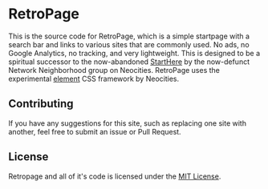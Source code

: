 # RetroPage
This is the source code for RetroPage, which is a simple startpage with a search bar and links to various sites that are commonly used. No ads, no Google Analytics, no tracking, and very lightweight. This is designed to be a spiritual successor to the now-abandoned [StartHere](https://starthere.neocities.org/) by the now-defunct Network Neighborhood group on Neocities. RetroPage uses the experimental [element](https://github.com/neocities/element) CSS framework by Neocities.

## Contributing
If you have any suggestions for this site, such as replacing one site with another, feel free to submit an issue or Pull Request.

## License
Retropage and all of it's code is licensed under the [MIT License](https://github.com/RetroPage/RetroPage.github.io/blob/master/LICENSE).
